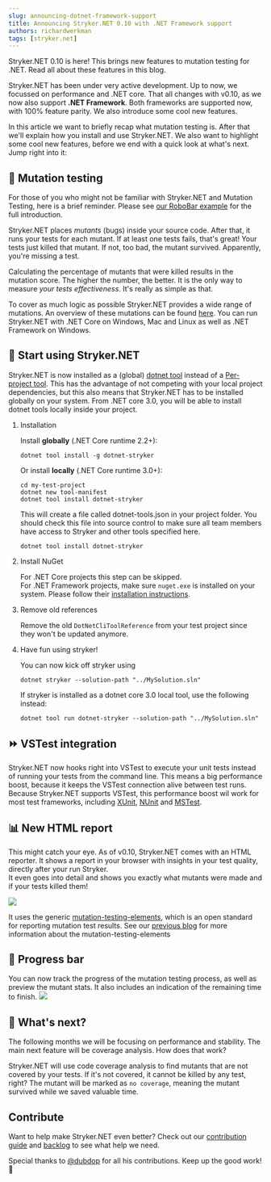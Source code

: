 ```yaml
---
slug: announcing-dotnet-framework-support
title: Announcing Stryker.NET 0.10 with .NET Framework support
authors: richardwerkman
tags: [stryker.net]
---
```


Stryker.NET 0.10 is here! This brings new features to mutation testing for .NET. Read all about these features in this blog.

<!--truncate-->

Stryker.NET has been under very active development. Up to now, we focussed on performance and .NET core.
That all changes with v0.10, as we now also support **.NET Framework**. Both frameworks are supported now,
with 100% feature parity. We also introduce some cool new features.

In this article we want to briefly recap what mutation testing is.
After that we'll explain how you install and use Stryker.NET.
We also want to highlight some cool new features, before we end with a quick look at what's next.
Jump right into it:

## 👾 Mutation testing

For those of you who might not be familiar with Stryker.NET and Mutation Testing, here is a brief reminder.
Please see [our RoboBar example](/example) for the full introduction.

Stryker.NET places _mutants_ (bugs) inside your source code. After that, it runs your tests for each mutant.
If at least one tests fails, that's great! Your tests just killed that mutant. If not, too bad, the mutant survived.
Apparently, you're missing a test.

Calculating the percentage of mutants that were killed results in the mutation score. The higher the number, the better.
It is the only way to measure _your tests effectiveness_. It's really as simple as that.

To cover as much logic as possible Stryker.NET provides a wide range of mutations.
An overview of these mutations can be found [here](/docs/stryker-net/mutations).
You can run Stryker.NET with .NET Core on Windows, Mac and Linux as well as .NET Framework on Windows.

## 💪 Start using Stryker.NET

Stryker.NET is now installed as a (global) [dotnet tool](https://docs.microsoft.com/en-us/dotnet/core/tools/global-tools)
instead of a [Per-project tool](https://docs.microsoft.com/en-us/dotnet/core/tools/extensibility).
This has the advantage of not competing with your local project dependencies, but this also means that
Stryker.NET has to be installed globally on your system. From .NET core 3.0, you will be able to install dotnet tools locally inside your project.

1. Installation

   Install **globally** (.NET Core runtime 2.2+):

   ```
   dotnet tool install -g dotnet-stryker
   ```

   Or install **locally** (.NET Core runtime 3.0+):

   ```shell
   cd my-test-project
   dotnet new tool-manifest
   dotnet tool install dotnet-stryker
   ```

   This will create a file called dotnet-tools.json in your project folder. You should check this file into source control to make sure all team members have access to Stryker and other tools specified here.

   ```
   dotnet tool install dotnet-stryker
   ```

2. Install NuGet

   For .NET Core projects this step can be skipped.  
   For .NET Framework projects, make sure `nuget.exe` is installed on your system.
   Please follow their [installation instructions](https://docs.microsoft.com/en-us/nuget/install-nuget-client-tools#windows).

3. Remove old references

   Remove the old `DotNetCliToolReference` from your test project since they won't be updated anymore.

4. Have fun using stryker!

   You can now kick off stryker using

   ```
   dotnet stryker --solution-path "../MySolution.sln"
   ```

   If stryker is installed as a dotnet core 3.0 local tool, use the following instead:

   ```
   dotnet tool run dotnet-stryker --solution-path "../MySolution.sln"
   ```

## ⏩ VSTest integration

Stryker.NET now hooks right into VSTest to execute your unit tests instead of running your tests from the command line.
This means a big performance boost, because it keeps the VSTest connection alive between test runs.
Because Stryker.NET supports VSTest, this performance boost wil work for most test frameworks, including [XUnit](https://xunit.github.io/),
[NUnit](https://nunit.org/) and [MSTest](https://docs.microsoft.com/en-us/dotnet/core/testing/unit-testing-with-mstest).

## 📊 New HTML report

This might catch your eye. As of v0.10, Stryker.NET comes with an HTML reporter.
It shows a report in your browser with insights in your test quality, directly after your run Stryker.  
It even goes into detail and shows you exactly what mutants were made and if your tests killed them!

![](/images/stryker-net/html-report-net.png)

It uses the generic [mutation-testing-elements](https://github.com/stryker-mutator/mutation-testing-elements),
which is an open standard for reporting mutation test results. See our [previous blog](./2019-04-03-one-mutation-testing-html-report.md) for more information about the mutation-testing-elements

## 🏃‍ Progress bar

You can now track the progress of the mutation testing process, as well as preview the mutant stats.
It also includes an indication of the remaining time to finish.
![](/images/stryker-net/progress-bar-net.png)

## 🔮 What's next?

The following months we will be focusing on performance and stability.
The main next feature will be coverage analysis. How does that work?

Stryker.NET will use code coverage analysis to find mutants that are not covered by your tests.
If it's not covered, it cannot be killed by any test, right? The mutant will be marked as `no coverage`,
meaning the mutant survived while we saved valuable time.

## Contribute

Want to help make Stryker.NET even better?
Check out our [contribution guide](https://github.com/stryker-mutator/stryker-net/blob/master/CONTRIBUTING.md)
and [backlog](https://waffle.io/stryker-mutator/stryker-net) to see what help we need.

Special thanks to [@dubdop](https://github.com/stryker-mutator/stryker-net/commits?author=dupdob) for all his contributions. Keep up the good work! 💪
